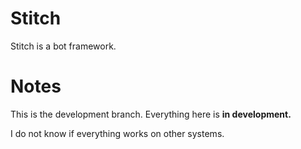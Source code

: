 # Stitch
Stitch is a bot framework.

# Notes
This is the development branch.
Everything here is **in development.**

I do not know if everything works on other systems. 

